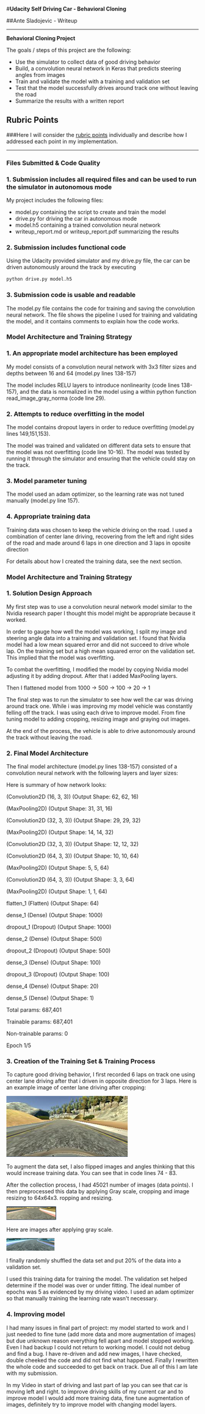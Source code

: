 #**Udacity Self Driving Car - Behavioral Cloning** 

##Ante Sladojevic - Writeup

---

**Behavioral Cloning Project**

The goals / steps of this project are the following:
* Use the simulator to collect data of good driving behavior
* Build, a convolution neural network in Keras that predicts steering angles from images
* Train and validate the model with a training and validation set
* Test that the model successfully drives around track one without leaving the road
* Summarize the results with a written report


[//]: # (Image References)

[image2]: ./examples/img_driving.png "Image Driving"
[image3]: ./examples/img_rgb.png "Image RGB"
[image4]: ./examples/img_gray.png "Image Gray"

## Rubric Points
###Here I will consider the [rubric points](https://review.udacity.com/#!/rubrics/432/view) individually and describe how I addressed each point in my implementation.  

---
### Files Submitted & Code Quality

### 1. Submission includes all required files and can be used to run the simulator in autonomous mode

My project includes the following files:
* model.py containing the script to create and train the model
* drive.py for driving the car in autonomous mode
* model.h5 containing a trained convolution neural network 
* writeup_report.md or writeup_report.pdf summarizing the results

### 2. Submission includes functional code
Using the Udacity provided simulator and my drive.py file, the car can be driven autonomously around the track by executing 
```sh
python drive.py model.h5
```

### 3. Submission code is usable and readable

The model.py file contains the code for training and saving the convolution neural network. The file shows the pipeline I used for training and validating the model, and it contains comments to explain how the code works.

### Model Architecture and Training Strategy

### 1. An appropriate model architecture has been employed

My model consists of a convolution neural network with 3x3 filter sizes and depths between 16 and 64 (model.py lines 138-157) 

The model includes RELU layers to introduce nonlinearity (code lines 138-157), and the data is normalized in the model using a within python function read_image_gray_norma (code line 29). 


### 2. Attempts to reduce overfitting in the model

The model contains dropout layers in order to reduce overfitting (model.py lines 149,151,153). 

The model was trained and validated on different data sets to ensure that the model was not overfitting (code line 10-16). The model was tested by running it through the simulator and ensuring that the vehicle could stay on the track.

### 3. Model parameter tuning

The model used an adam optimizer, so the learning rate was not tuned manually (model.py line 157).

### 4. Appropriate training data

Training data was chosen to keep the vehicle driving on the road. I used a combination of center lane driving, recovering from the left and right sides of the road and made around 6 laps in one direction and 3 laps in oposite direction

For details about how I created the training data, see the next section. 

### Model Architecture and Training Strategy

### 1. Solution Design Approach

My first step was to use a convolution neural network model similar to the Nvidia research paper I thought this model might be appropriate because it worked.

In order to gauge how well the model was working, I split my image and steering angle data into a training and validation set. I found that Nvidia model had a low mean squared error and did not succeed to drive whole lap. On the training set but a high mean squared error on the validation set. This implied that the model was overfitting. 

To combat the overfitting, I modified the model by copying Nvidia model adjusting it by adding dropout. After that i added MaxPooling layers.

Then I flattened model from 1000 -> 500 -> 100 -> 20 -> 1

The final step was to run the simulator to see how well the car was driving around track one. 
While i was improving my model vehicle was constantly felling off the track. I was using each drive to improve model. From fine tuning model to adding cropping, resizing image and graying out images.

At the end of the process, the vehicle is able to drive autonomously around the track without leaving the road.

### 2. Final Model Architecture

The final model architecture (model.py lines 138-157) consisted of a convolution neural network with the following layers and layer sizes:

Here is summary of how network looks:

(Convolution2D (16, 3, 3))  (Output Shape: 62, 62, 16)

(MaxPooling2D)    			(Output Shape: 31, 31, 16)

(Convolution2D (32, 3, 3))  (Output Shape: 29, 29, 32)

(MaxPooling2D)  			(Output Shape: 14, 14, 32)

(Convolution2D (32, 3, 3))  (Output Shape: 12, 12, 32)

(Convolution2D (64, 3, 3))  (Output Shape: 10, 10, 64)

(MaxPooling2D)  			(Output Shape: 5, 5, 64)  

(Convolution2D (64, 3, 3))  (Output Shape: 3, 3, 64)  

(MaxPooling2D)  			(Output Shape: 1, 1, 64)  

flatten_1 (Flatten)         (Output Shape: 64)    

dense_1 (Dense)             (Output Shape: 1000)  

dropout_1 (Dropout)         (Output Shape: 1000)  

dense_2 (Dense)             (Output Shape: 500)   

dropout_2 (Dropout)         (Output Shape: 500)   

dense_3 (Dense)             (Output Shape: 100)   

dropout_3 (Dropout)         (Output Shape: 100)   

dense_4 (Dense)             (Output Shape: 20)    

dense_5 (Dense)             (Output Shape: 1)     

Total params: 687,401

Trainable params: 687,401

Non-trainable params: 0

Epoch 1/5

### 3. Creation of the Training Set & Training Process

To capture good driving behavior, I first recorded 6 laps on track one using center lane driving after that i driven in opposite direction for 3 laps. Here is an example image of center lane driving after cropping:

![alt text][image2]

To augment the data set, I also flipped images and angles thinking that this would increase training data. You can see that in code lines 74 - 83.

After the collection process, I had 45021 number of images (data points). I then preprocessed this data by applying Gray scale, cropping and image resizing to 64x64x3. ropping and resizing.

![alt text][image3]

Here are images after applying gray scale.

![alt text][image4]

I finally randomly shuffled the data set and put 20% of the data into a validation set. 

I used this training data for training the model. The validation set helped determine if the model was over or under fitting. The ideal number of epochs was 5 as evidenced by my driving video. I used an adam optimizer so that manually training the learning rate wasn't necessary.

### 4. Improving model

I had many issues in final part of project: my model started to work and I just needed to fine tune (add more data and more augmentation of images) but due unknown reason everything fell apart and model stopped working. Even I had backup I could not return to working model. I could not debug and find a bug. I have re-driven and add new images, I have checked, double cheeked the code and did not find what happened. Finally I rewritten the whole code and succeeded to get back on track. Due all of this I am late with my submission. 

In my Video in start of driving and last part of lap you can see that car is moving left and right. to improve driving skills of my current car and to improve model I would add more training data, fine tune augmentation of images, definitely try to improve model with changing model layers.
